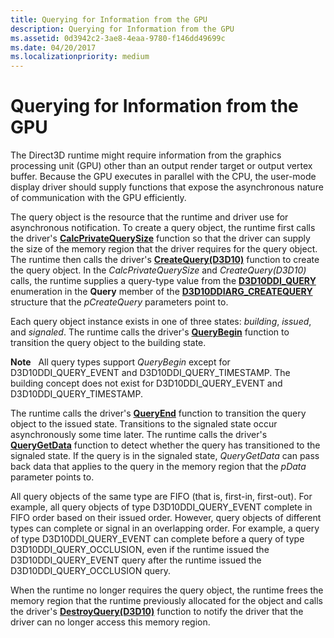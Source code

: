```yaml
---
title: Querying for Information from the GPU
description: Querying for Information from the GPU
ms.assetid: 0d3942c2-3ae8-4eaa-9780-f146dd49699c
ms.date: 04/20/2017
ms.localizationpriority: medium
---
```


# Querying for Information from the GPU


The Direct3D runtime might require information from the graphics processing unit (GPU) other than an output render target or output vertex buffer. Because the GPU executes in parallel with the CPU, the user-mode display driver should supply functions that expose the asynchronous nature of communication with the GPU efficiently.

The query object is the resource that the runtime and driver use for asynchronous notification. To create a query object, the runtime first calls the driver's [**CalcPrivateQuerySize**](https://docs.microsoft.com/windows-hardware/drivers/ddi/content/d3d10umddi/nc-d3d10umddi-pfnd3d10ddi_calcprivatequerysize) function so that the driver can supply the size of the memory region that the driver requires for the query object. The runtime then calls the driver's [**CreateQuery(D3D10)**](https://docs.microsoft.com/windows-hardware/drivers/ddi/content/d3d10umddi/nc-d3d10umddi-pfnd3d10ddi_createquery) function to create the query object. In the *CalcPrivateQuerySize* and *CreateQuery(D3D10)* calls, the runtime supplies a query-type value from the [**D3D10DDI\_QUERY**](https://docs.microsoft.com/windows-hardware/drivers/ddi/content/d3d10umddi/ne-d3d10umddi-d3d10ddi_query) enumeration in the **Query** member of the [**D3D10DDIARG\_CREATEQUERY**](https://docs.microsoft.com/windows-hardware/drivers/ddi/content/d3d10umddi/ns-d3d10umddi-d3d10ddiarg_createquery) structure that the *pCreateQuery* parameters point to.

Each query object instance exists in one of three states: *building*, *issued*, and *signaled*. The runtime calls the driver's [**QueryBegin**](https://docs.microsoft.com/windows-hardware/drivers/ddi/content/d3d10umddi/nc-d3d10umddi-pfnd3d10ddi_querybegin) function to transition the query object to the building state.

**Note**   All query types support *QueryBegin* except for D3D10DDI\_QUERY\_EVENT and D3D10DDI\_QUERY\_TIMESTAMP. The building concept does not exist for D3D10DDI\_QUERY\_EVENT and D3D10DDI\_QUERY\_TIMESTAMP.

 

The runtime calls the driver's [**QueryEnd**](https://docs.microsoft.com/windows-hardware/drivers/ddi/content/d3d10umddi/nc-d3d10umddi-pfnd3d10ddi_queryend) function to transition the query object to the issued state. Transitions to the signaled state occur asynchronously some time later. The runtime calls the driver's [**QueryGetData**](https://docs.microsoft.com/windows-hardware/drivers/ddi/content/d3d10umddi/nc-d3d10umddi-pfnd3d10ddi_querygetdata) function to detect whether the query has transitioned to the signaled state. If the query is in the signaled state, *QueryGetData* can pass back data that applies to the query in the memory region that the *pData* parameter points to.

All query objects of the same type are FIFO (that is, first-in, first-out). For example, all query objects of type D3D10DDI\_QUERY\_EVENT complete in FIFO order based on their issued order. However, query objects of different types can complete or signal in an overlapping order. For example, a query of type D3D10DDI\_QUERY\_EVENT can complete before a query of type D3D10DDI\_QUERY\_OCCLUSION, even if the runtime issued the D3D10DDI\_QUERY\_EVENT query after the runtime issued the D3D10DDI\_QUERY\_OCCLUSION query.

When the runtime no longer requires the query object, the runtime frees the memory region that the runtime previously allocated for the object and calls the driver's [**DestroyQuery(D3D10)**](https://docs.microsoft.com/windows-hardware/drivers/ddi/content/d3d10umddi/nc-d3d10umddi-pfnd3d10ddi_destroyquery) function to notify the driver that the driver can no longer access this memory region.

 

 





